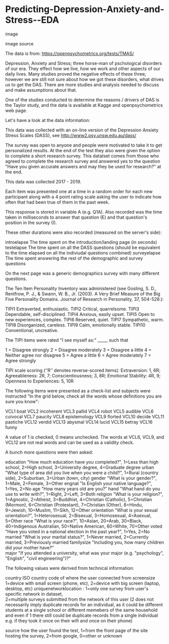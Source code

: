 # Predicting-Depression-Anxiety-and-Stress--EDA

image

image source

The data is from: https://openpsychometrics.org/tests/TMAS/

Depression, Anxiety and Stress; three horse-man of pschological disorders of our era. They effect how we live, how we work and other aspects of our daily lives. Many studies proved the negative effects of these three; however we are still not sure about how we got these disorders, what drives us to get the DAS. There are more studies and analysis needed to discuss and make assumptions about that.

One of the studies conducted to determine the reasons / drivers of DAS is the Taylor study, and the data is available at Kagge and openpsychometrics web page.

Let's have a look at the data information:

This data was collected with an on-line version of the Depression Anxiety Stress
Scales (DASS), see http://www2.psy.unsw.edu.au/dass/

The survey was open to anyone and people were motivated to take it to get 
personalized results. At the end of the test they also were given the option to 
complete a short research survey. 
This datatset comes from those who agreed to complete the research survey and answered 
yes to the question "Have you given accurate answers and may they be used for research?" 
at the end.

This data was collected 2017 - 2019.

Each item was presented one at a time in a random order for each new participant 
along with a 4 point rating scale asking the user to indicate how often that had 
been true of them in the past week.

This response is stored in variable A (e.g. Q1A). 
Also recorded was the time taken in milliseconds to answer that question (E)
and that question's position in the survey (I).

These other durations were also recorded (measured on the server's side):

introelapse        The time spent on the introduction/landing page (in seconds)
testelapse        The time spent on all the DASS questions (should be equivalent to the time elapsed on all the indiviudal questions combined)
surveyelapse    The time spent answering the rest of the demographic and survey questions

On the next page was a generic demographics survey with many different questions.

The Ten Item Personality Inventory was administered 
(see Gosling, S. D., Rentfrow, P. J., & Swann, W. B., Jr. (2003). 
A Very Brief Measure of the Big Five Personality Domains. Journal of Research in Personality, 37, 504-528.):

TIPI1    Extraverted, enthusiastic.
TIPI2    Critical, quarrelsome.
TIPI3    Dependable, self-disciplined.
TIPI4    Anxious, easily upset.
TIPI5    Open to new experiences, complex.
TIPI6    Reserved, quiet.
TIPI7    Sympathetic, warm.
TIPI8    Disorganized, careless.
TIPI9    Calm, emotionally stable.
TIPI10    Conventional, uncreative.

The TIPI items were rated "I see myself as:" _____ such that

1 = Disagree strongly
2 = Disagree moderately
3 = Disagree a little
4 = Neither agree nor disagree
5 = Agree a little
6 = Agree moderately
7 = Agree strongly

TIPI scale scoring (‘‘R’’ denotes reverse-scored items): Extraversion: 1, 6R; Agreeableness: 2R, 7;
Conscientiousness; 3, 8R; Emotional Stability: 4R, 9; Openness to Experiences: 5, 10R

The following items were presented as a check-list and subjects were instructed "In the grid below, check all the words whose definitions you are sure you know":

VCL1    boat
VCL2    incoherent
VCL3    pallid
VCL4    robot
VCL5    audible
VCL6    cuivocal
VCL7    paucity
VCL8    epistemology
VCL9    florted
VCL10    decide
VCL11    pastiche
VCL12    verdid
VCL13    abysmal
VCL14    lucid
VCL15    betray
VCL16    funny

A value of 1 is checked, 0 means unchecked. The words at VCL6, VCL9, and VCL12
are not real words and can be used as a validity check.

A bunch more questions were then asked:


education    "How much education have you completed?", 1=Less than high school, 2=High school, 3=University degree, 4=Graduate degree
urban        "What type of area did you live when you were a child?", 1=Rural  (country side), 2=Suburban, 3=Urban (town, city)
gender       "What is your gender?", 1=Male, 2=Female, 3=Other
engnat       "Is English your native language?", 1=Yes, 2=No
age          "How many years old are you?"
hand         "What hand do you use to write with?", 1=Right, 2=Left, 3=Both
religion     "What is your religion?", 1=Agnostic, 2=Atheist, 3=Buddhist, 4=Christian (Catholic), 5=Christian (Mormon), 6=Christian (Protestant),  7=Christian (Other), 8=Hindu, 9=Jewish, 10=Muslim, 11=Sikh, 12=Other
orientation  "What is your sexual orientation?", 1=Heterosexual, 2=Bisexual, 3=Homosexual, 4=Asexual, 5=Other
race        "What is your race?", 10=Asian, 20=Arab, 30=Black, 40=Indigenous Australian, 50=Native American, 60=White, 70=Other
voted       "Have you voted in a national election in the past year?", 1=Yes, 2=No
married     "What is your marital status?", 1=Never married, 2=Currently married, 3=Previously married
familysize  "Including you, how many children did  your mother have?"        
major       "If you attended a university, what was your major (e.g. "psychology",  "English", "civil engineering")?"

The following values were derived from technical information:

country      ISO country code of where the user connected from
screensize   1=device with small screen (phone, etc), 2=device with big screen (laptop, desktop, etc)
uniquenetworklocation :     1=only one survey from user's specific network in dataset,  
2=multiple surveys submitted from the network of this user (2 does not necessarily imply 
duplicate records for an individual, as it could be different students at a single school 
or different memebers of the same household and even if 1 there still could be duplicate records 
from a single individual e.g. if they took it once  on their wifi and once on their phone)

source       how the user found the test, 1=from the front page of the site hosting
the survey, 2=from google, 0=other or unknown

